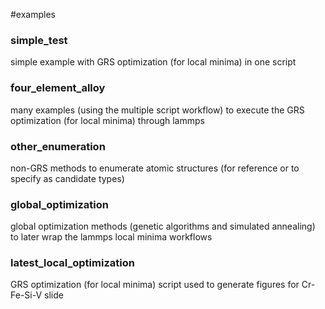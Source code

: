 #examples

### simple_test
simple example with GRS optimization (for local minima) in one script

### four_element_alloy
many examples (using the multiple script workflow) to execute the
GRS optimization (for local minima) through lammps

### other_enumeration
non-GRS methods to enumerate atomic structures (for reference or to specify as candidate types)

### global_optimization
global optimization methods (genetic algorithms and simulated annealing)
to later wrap the lammps  local minima workflows

### latest_local_optimization 
GRS optimization (for local minima) script used to generate figures for 
Cr-Fe-Si-V slide
